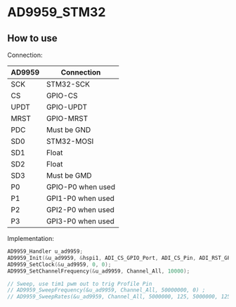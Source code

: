 # AD9959_STM32

## How to use

Connection:

AD9959|Connection
---|---
SCK|STM32-SCK
CS|GPIO-CS
UPDT|GPIO-UPDT
MRST|GPIO-MRST
PDC|Must be GND
SD0|STM32-MOSI
SD1|Float
SD2|Float
SD3|Must be GMD
P0|GPIO-P0 when used
P1|GPI1-P0 when used
P2|GPI2-P0 when used
P3|GPI3-P0 when used

Implementation:

```cpp
AD9959_Handler u_ad9959;
AD9959_Init(&u_ad9959, &hspi1, ADI_CS_GPIO_Port, ADI_CS_Pin, ADI_RST_GPIO_Port, ADI_RST_Pin, ADI_UPDT_GPIO_Port, ADI_UPDT_Pin, 25000000, 0);
AD9959_SetClock(&u_ad9959, 0, 0);
AD9959_SetChannelFrequency(&u_ad9959, Channel_All, 10000);

// Sweep, use tim1 pwm out to trig Profile Pin
// AD9959_SweepFrequency(&u_ad9959, Channel_All, 50000000, 0) ;
// AD9959_SweepRates(&u_ad9959, Channel_All, 5000000, 125, 5000000, 125);

```
